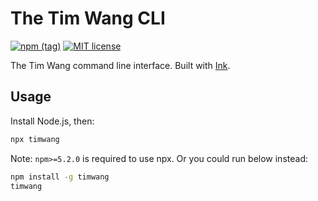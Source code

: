 # The Tim Wang CLI

[![npm (tag)](https://img.shields.io/npm/v/timwang.svg)](https://www.npmjs.com/package/timwang)
[![MIT license](https://img.shields.io/npm/l/timwang.svg)](https://www.npmjs.com/package/timwang)

The Tim Wang command line interface. Built with [Ink](https://github.com/vadimdemedes/ink).

## Usage

Install Node.js, then:

```bash
npx timwang
```

Note: `npm>=5.2.0` is required to use npx. Or you could run below instead:

```bash
npm install -g timwang
timwang
```
